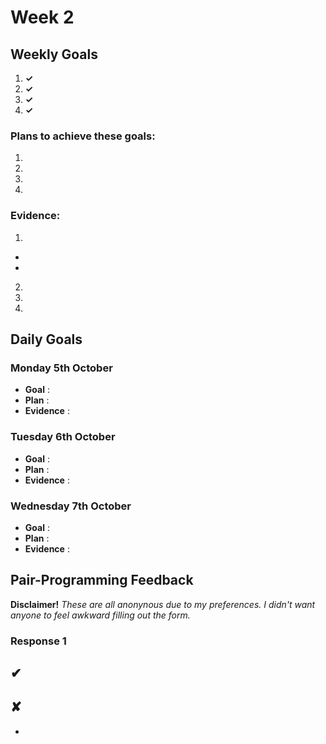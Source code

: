 # Week 2

## Weekly Goals
1.  **✓**
2.  **✓**
3.  **✓**
4.  **✓**

### Plans to achieve these goals:
1. 
2. 
3. 
4. 

### Evidence:
1. 
- 
- 

2. 
3. 
4. 

## Daily Goals

### Monday 5th October

- **Goal** : 
- **Plan** : 
- **Evidence** : 


### Tuesday 6th October

- **Goal** : 
- **Plan** : 
- **Evidence** : 


### Wednesday 7th October

- **Goal** : 
- **Plan** : 
- **Evidence** :


## Pair-Programming Feedback

**Disclaimer!** *These are all anonynous due to my preferences. I didn't want anyone to feel awkward filling out the form.*

### Response 1

&#x2714; 
- 

&#x2718; 
- 
- 
